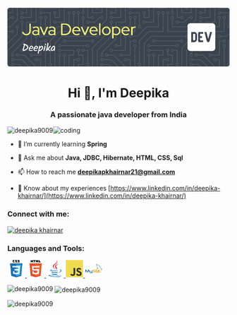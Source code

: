 ![logo](https://github.com/Deepika9009/Deepika9009/blob/main/github-header-image.png)

<h1 align="center">Hi 👋, I'm Deepika </h1>
<h3 align="center">A passionate java developer from India</h3>

<img align="right" alt="coding" width=400 src="https://media2.giphy.com/media/Ws6T5PN7wHv3cY8xy8/200w.webp?cid=ecf05e478705t4biuivmjbqwjgk37ccs4soctguodjhm0jri&ep=v1_gifs_search&rid=200w.webp&ct=g">

<p align="left"> <img src="https://komarev.com/ghpvc/?username=deepika9009&label=Profile%20views&color=0e75b6&style=flat" alt="deepika9009" /> </p>

- 🌱 I’m currently learning **Spring**

- 💬 Ask me about **Java, JDBC, Hibernate, HTML, CSS, Sql**

- 📫 How to reach me **deepikapkhairnar21@gmail.com**

- 📄 Know about my experiences [https://www.linkedin.com/in/deepika-khairnar/](https://www.linkedin.com/in/deepika-khairnar/)

<h3 align="left">Connect with me:</h3>
<p align="left">
<a href="https://linkedin.com/in/deepika khairnar" target="blank"><img align="center" src="https://raw.githubusercontent.com/rahuldkjain/github-profile-readme-generator/master/src/images/icons/Social/linked-in-alt.svg" alt="deepika khairnar" height="30" width="40" /></a>
</p>

<h3 align="left">Languages and Tools:</h3>
<p align="left"> <a href="https://www.w3schools.com/css/" target="_blank" rel="noreferrer"> <img src="https://raw.githubusercontent.com/devicons/devicon/master/icons/css3/css3-original-wordmark.svg" alt="css3" width="40" height="40"/> </a> <a href="https://www.w3.org/html/" target="_blank" rel="noreferrer"> <img src="https://raw.githubusercontent.com/devicons/devicon/master/icons/html5/html5-original-wordmark.svg" alt="html5" width="40" height="40"/> </a> <a href="https://www.java.com" target="_blank" rel="noreferrer"> <img src="https://raw.githubusercontent.com/devicons/devicon/master/icons/java/java-original.svg" alt="java" width="40" height="40"/> </a> <a href="https://developer.mozilla.org/en-US/docs/Web/JavaScript" target="_blank" rel="noreferrer"> <img src="https://raw.githubusercontent.com/devicons/devicon/master/icons/javascript/javascript-original.svg" alt="javascript" width="40" height="40"/> </a> <a href="https://www.mysql.com/" target="_blank" rel="noreferrer"> <img src="https://raw.githubusercontent.com/devicons/devicon/master/icons/mysql/mysql-original-wordmark.svg" alt="mysql" width="40" height="40"/> </a> </p>

<p><img align="left" src="https://github-readme-stats.vercel.app/api/top-langs?username=deepika9009&show_icons=true&locale=en&layout=compact" alt="deepika9009" /></p>

<p>&nbsp;<img align="center" src="https://github-readme-stats.vercel.app/api?username=deepika9009&show_icons=true&locale=en" alt="deepika9009" /></p>

<p><img align="center" src="https://github-readme-streak-stats.herokuapp.com/?user=deepika9009&" alt="deepika9009" /></p>

       
